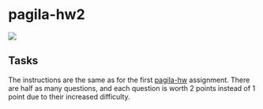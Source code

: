 # pagila-hw2
[![](https://github.com/ceejay-el/pagila-hw2/workflows/tests/badge.svg)](https://github.com/ceejay-el/pagila-hw2/actions?query=workflow%3Atests)

## Tasks

The instructions are the same as for the first [pagila-hw](https://github.com/mikeizbicki/pagila-hw) assignment.
There are half as many questions, and each question is worth 2 points instead of 1 point due to their increased difficulty.
